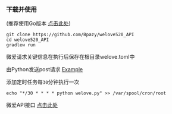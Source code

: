 
### ~~下载并使用~~ 
(推荐使用Go版本 [点击此处](https://github.com/Bpazy/welove520-go))
```
git clone https://github.com/Bpazy/welove520_API
cd welove520_API
gradlew run
```
微爱请求关键信息在执行后保存在根目录welove.toml中

由Python发送post请求 [Example](https://github.com/Bpazy/welove520_API/blob/master/example/post.py)

添加定时任务每`30`分钟执行一次

`echo "*/30 * * * * python welove.py" >> /var/spool/cron/root`

微爱API接口 [点击此处](https://github.com/Bpazy/welove520_API/blob/master/example/API.md)
